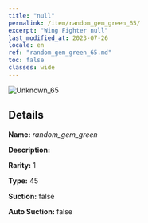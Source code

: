 ```yaml
---
title: "null"
permalink: /item/random_gem_green_65/
excerpt: "Wing Fighter null"
last_modified_at: 2023-07-26
locale: en
ref: "random_gem_green_65.md"
toc: false
classes: wide
---
```



 ![Unknown_65](/images/item/random_gem_green_p.png)



## Details

 **Name:** *random_gem_green* 

 **Description:** 

 **Rarity:** 1 

 **Type:** 45 

 **Suction:** false 

 **Auto Suction:** false 


